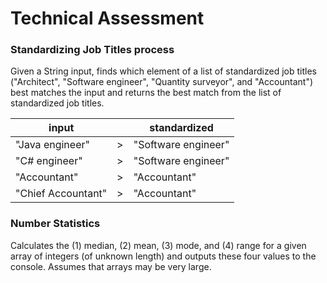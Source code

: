 # Technical Assessment #

### Standardizing Job Titles process ###

Given a String input, finds which element of a list of standardized job titles ("Architect", "Software engineer", "Quantity surveyor", and "Accountant") best matches the input and returns the best match from the list of standardized job titles.

| input              |     | standardized        |
|--------------------|-----|---------------------|
| "Java engineer"    | \>  | "Software engineer" |
| "C# engineer"      | \>  | "Software engineer" |
| "Accountant"       | \>  | "Accountant"        |
| "Chief Accountant" | \>  | "Accountant"        |

### Number Statistics ###

Calculates the (1) median, (2) mean, (3) mode, and (4)
range for a given array of integers (of unknown length) and outputs these four values to the console. Assumes that arrays may be very large.